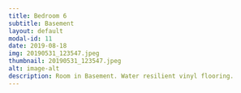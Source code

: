 ```yaml
---
title: Bedroom 6
subtitle: Basement
layout: default
modal-id: 11
date: 2019-08-18
img: 20190531_123547.jpeg
thumbnail: 20190531_123547.jpeg
alt: image-alt
description: Room in Basement. Water resilient vinyl flooring.
---
```

